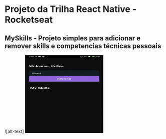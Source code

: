 # Projeto da Trilha React Native - Rocketseat

## MySkills - Projeto simples para adicionar e remover skills e competencias técnicas pessoais

![alt-text] <img src="src/img/mySkills.gif" width="250" height="250"/>